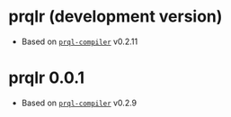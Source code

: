 # prqlr (development version)

- Based on [`prql-compiler`](https://crates.io/crates/prql-compiler) v0.2.11

# prqlr 0.0.1

- Based on [`prql-compiler`](https://crates.io/crates/prql-compiler) v0.2.9
